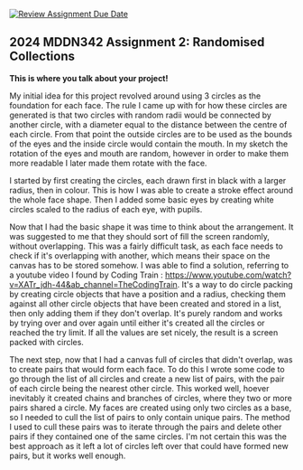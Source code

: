 [![Review Assignment Due Date](https://classroom.github.com/assets/deadline-readme-button-24ddc0f5d75046c5622901739e7c5dd533143b0c8e959d652212380cedb1ea36.svg)](https://classroom.github.com/a/uYb6fuja)
## 2024 MDDN342 Assignment 2: Randomised Collections

**This is where you talk about your project!**

My initial idea for this project revolved around using 3 circles as the foundation for each face. The rule I came up with for how these circles are generated is that two circles with random radii would be connected by another circle, with a diameter equal to the distance between the centre of each circle. From that point the outside circles are to be used as the bounds of the eyes and the inside circle would contain the mouth. In my sketch the rotation of the eyes and mouth are random, however in order to make them more readable I later made them rotate with the face.

I started by first creating the circles, each drawn first in black with a larger radius, then in colour. This is how I was able to create a stroke effect around the whole face shape. Then I added some basic eyes by creating white circles scaled to the radius of each eye, with pupils.

Now that I had the basic shape it was time to think about the arrangement. It was suggested to me that they should sort of fill the screen randomly, without overlapping. This was a fairly difficult task, as each face needs to check if it's overlapping with another, which means their space on the canvas has to be stored somehow. I was able to find a solution, referring to a youtube video I found by Coding Train : https://www.youtube.com/watch?v=XATr_jdh-44&ab_channel=TheCodingTrain. It's a way to do circle packing by creating circle objects that have a position and a radius, checking them against all other circle objects that have been created and stored in a list, then only adding them if they don't overlap. It's purely random and works by trying over and over again until either it's created all the circles or reached the try limit. If all the values are set nicely, the result is a screen packed with circles.

The next step, now that I had a canvas full of circles that didn't overlap, was to create pairs that would form each face. To do this I wrote some code to go through the list of all circles and create a new list of pairs, with the pair of each circle being the nearest other circle. This worked well, hoever inevitably it created chains and branches of circles, where they two or more pairs shared a circle. My faces are created using only two circles as a base, so I needed to cull the list of pairs to only contain unique pairs. The method I used to cull these pairs was to iterate through the pairs and delete other pairs if they contained one of the same circles. I'm not certain this was the best approach as it left a lot of circles left over that could have formed new pairs, but it works well enough.


